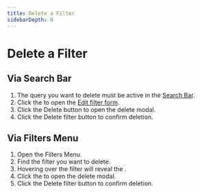 ```yaml
---
title: Delete a Filter
sidebarDepth: 0
---
```


# Delete a Filter

## Via Search Bar

<GsfSearchBar
  variant="repo"
  width="100%"/>

1. The query you want to delete must be active in the [Search Bar](/elements/search-bar/).
1. Click the <GsfIcon icon="heart"/> to open the [Edit filter form](/elements/filter-form/edit-filter).
1. Click the <GsfButton theme="error" sm>Delete</GsfButton> button to open the delete modal.
1. Click the <GsfButton theme="error" sm>Delete filter</GsfButton> button to confirm deletion.

## Via Filters Menu

<Row>
  <Col>
    <ol>
      <li>Open the <router-link to="/elements/filters-menu/">Filters Menu</router-link>.</li>
      <li>Find the filter you want to delete.</li>
      <li>Hovering over the filter will reveal the <GsfIcon icon="trash" color="#CB2431"/>.</li>
      <li>Click the <GsfIcon icon="trash" color="#CB2431"/> to open the delete modal.</li>
      <li>Click the  <GsfButton theme="error" sm>Delete filter</GsfButton> button to confirm deletion.</li>
    </ol>
  </Col>

  <Col>
    <GsfSearchBar
      variant="repo"
      width="100%"/>
  </Col>
</Row>
